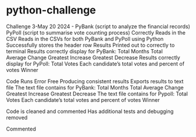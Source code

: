 # python-challenge
Challenge 3-May 20 2024 - PyBank (script to analyze the financial records) PyPoll (script to summarise vote counting process)
Correctly Reads in the CSV
Reads in the CSVs for both PyBank and PyPoll using Python 
Successfully stores the header row 
Results Printed out to correctly to terminal 
Results correctly display for PyBank:
  Total Months 
  Total  
  Average Change 
  Greatest Increase 
  Greatest Decrease
Results correctly display for PyPoll:
Total Votes 
Each candidate’s total votes and percent of votes 
Winner 

Code Runs Error Free 
Producing consistent results 
Exports results to text file 
The text file contains for PyBank:
      Total Months 
      Total
      Average Change 
      Greatest Increase 
      Greatest Decrease 
The text file contains for Pypoll:
          Total Votes 
          Each candidate’s total votes and percent of votes 
          Winner 

Code is cleaned and commented 
Has additional tests and debugging removed 

Commented 
